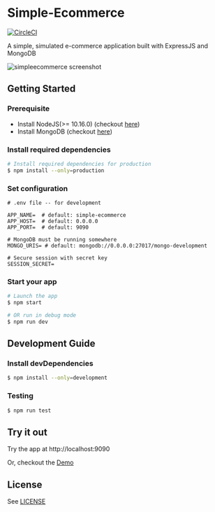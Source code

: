 # Simple-Ecommerce

[![CircleCI](https://circleci.com/gh/achooan/simple-ecommerce/tree/master.svg?style=shield)](https://circleci.com/gh/achooan/simple-ecommerce/tree/master)

A simple, simulated e-commerce application built with ExpressJS and MongoDB

![simpleecommerce screenshot](https://github.com/achooan/simple-ecommerce/blob/master/images/screenshot.png)

## Getting Started
### Prerequisite
* Install NodeJS(>= 10.16.0) (checkout [here](https://nodejs.org/en/download/))
* Install MongoDB (checkout [here](https://docs.mongodb.com/manual/administration/install-community/))

### Install required dependencies
```bash
# Install required dependencies for production
$ npm install --only=production
```

### Set configuration
```
# .env file -- for development

APP_NAME=  # default: simple-ecommerce
APP_HOST=  # default: 0.0.0.0
APP_PORT=  # default: 9090

# MongoDB must be running somewhere
MONGO_URIS= # default: mongodb://0.0.0.0:27017/mongo-development

# Secure session with secret key
SESSION_SECRET=
```

### Start your app
```bash
# Launch the app
$ npm start

# OR run in debug mode
$ npm run dev
```

## Development Guide
### Install devDependencies
```bash
$ npm install --only=development
```

### Testing
```bash
$ npm run test
```

## Try it out
Try the app at http://localhost:9090

Or, checkout the [Demo](http://ec.ach0o.me/)


## License
See [LICENSE](https://github.com/achooan/simple-ecommerce/blob/master/LICENSE)
